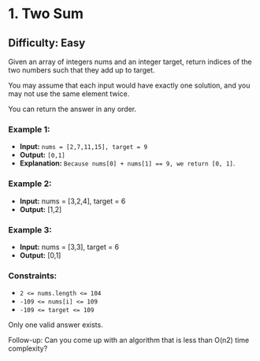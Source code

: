 # 1. Two Sum
## Difficulty: Easy

Given an array of integers nums and an integer target, return indices of the two numbers such that they add up to target.

You may assume that each input would have exactly one solution, and you may not use the same element twice.

You can return the answer in any order. 

### Example 1:
+ **Input:** ```nums = [2,7,11,15], target = 9```
+ **Output:** ```[0,1]```
+ **Explanation:** ```Because nums[0] + nums[1] == 9, we return [0, 1]```.

### Example 2:
+ **Input:** nums = [3,2,4], target = 6
+ **Output:** [1,2]

### Example 3:
+ **Input:** nums = [3,3], target = 6
+ **Output:** [0,1]
 
### Constraints:

+ ```2 <= nums.length <= 104```
+ ```-109 <= nums[i] <= 109```
+ ```-109 <= target <= 109```

Only one valid answer exists.
 
Follow-up: Can you come up with an algorithm that is less than O(n2) time complexity?
